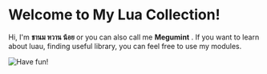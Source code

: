 # Welcome to My Lua Collection!

Hi, I'm  **ชานม หวาน น้อย** or you can also call me **Megumint** . If you want to learn about luau, finding useful library,  you can feel free to use my modules.

![Have fun!](https://i.imgur.com/0jzjYZH.gif)
